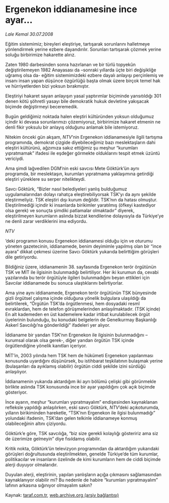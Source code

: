 # Ergenekon iddianamesine ince ayar…

*Lale Kemal 30.07.2008*

<div class="yazi">
<p>Eğitim sistemimiz; bireyleri eleştiriye, tartışarak sorunlarını halletmeye yönlendirmek yerine ezbere dayandırılır. Sorunları tartışarak çözmek yerine soluğu birbirimize hakarette alırız. </p>
<p>Zaten 1980 darbesinden sonra hazırlanan ve bir türlü topyekûn değiştirilemeyen 1982 Anayasası da –sonraki yıllarda üçte biri değişikliğe uğramış olsa da- eğitim sistemimizdeki ezbere dayalı anlayışı perçinlemiş ve insanı insan yapan düşünce özgürlüğü başta olmak üzere birçok temel hak ve hürriyetlerden bizi yoksun bırakmıştır. </p>
<p>Eleştiriyi hakaret sayan anlayışın yasal yaptırımlar biçiminde yansıtıldığı 301 denen kötü şöhretli yasayı bile demokratik hukuk devletine yakışacak biçimde değiştirmeyi beceremedik.</p>
<p>Bugün geldiğimiz noktada halen eleştiri kültüründen yoksun olduğumuz içindir ki devasa sorunlarımızı çözemiyoruz, birbirimize hakaret etmenin ne denli fikir yoksulu bir anlayış olduğunu anlamak bile istemiyoruz.</p>
<p>Nitekim önceki gün akşam, <i>NTV</i>’nin Ergenekon iddianamesiyle ilgili tartışma programında, demokrat çizgide diyebileceğimiz bazı meslektaşların dahi eleştiri kültürünü, ağzımıza sakız ettiğimiz şu meşhur “kurumları yıpratmamak” ifadesi ile eşdeğer görmekte olduklarını tespit etmek üzüntü vericiydi.</p>
<p>Ama şimdi lağvedilen DGM’nin eski savcısı Mete Göktürk’ün aynı programda, bir meslektaşın, kurumları yıpratmama yaklaşımına getirdiği eleştiri yüreklere su serper nitelikteydi.</p>
<p>Savcı Göktürk, “Bizler nasıl belediyeleri yanlış bulduğumuz uygulamalarından dolayı rahatça eleştirebiliyorsak TSK’yı da aynı şekilde eleştirmeliyiz. TSK eleştiri dışı kurum değildir. TSK’nın da hatası olmuştur. Eleştirilmediği içindir ki insanlarda birikimler yaratılmış (öfkeyi kastediyor olsa gerek) ve sonuçta şimdiki patlamalar olmaktadır” diyerek, eleştirilmeyen kurumların aslında bizzat kendilerine dolayısıyla da Türkiye’ye ne denli zarar verdiklerini ima ediyordu.</p><i>
<p>NTV</p></i>’deki programın konusu Ergenekon iddianamesi olduğu için ve oturumu yöneten gazetecinin, iddianamede, benim deyimimle yapılmış olan bir “ince ayara” dikkat çekmesi üzerine Savcı Göktürk yukarıda belirttiğim görüşleri dile getiriyordu.
<p>Bildiğiniz üzere, iddianamenin 38. sayfasında Ergenekon terör örgütünün TSK ve MİT ile ilgisinin bulunmadığı belirtiliyor. Her iki kurumun da, cevabi yazılarında bu terör örgütüyle ilgileri bulunmadığını beyan ettikleri için Savcılar iddianamede bu sonuca ulaştıklarını belirtiyorlar. </p>
<p>Ama yine aynı iddianamede, Ergenekon terör örgütünün TSK bünyesinde gizli örgütsel çalışma içinde olduğuna yönelik bulgulara ulaşıldığı da belirtilerek, “Örgütün TSK’da örgütlenmesi, hem dosyadaki resmî evraklardan, hem de telefon görüşmelerinden anlaşılmaktadır. (TSK içinde) En alt kademeden en üst kademelere kadar irtibat kurulabilecek örgüt üyelerinin bulunduğu, bu konudaki belgelerin de Genelkurmay Başkanlığı Askerî Savcılığı’na gönderildiği” ifadeleri yer alıyor.</p>
<p>İddianame bir yandan TSK’nın Ergenekon ile ilgisinin bulunmadığını –kurumsal olarak olsa gerek-, diğer yandan örgütün TSK içinde örgütlendiğine yönelik kanıtları içeriyor. </p>
<p>MİT’in, 2003 yılında hem TSK hem de hükümeti Ergenekon yapılanması konusunda uyardığını düşünürsek, bu istihbarat teşkilatının bulaşmak yerine (bulaşanları da ayıklamış olabilir) örgütün ciddi şekilde izini sürdüğü anlaşılıyor. </p>
<p>İddianamenin yukarıda aktardığım iki ayrı bölümü çelişki gibi görünmekle birlikte aslında TSK konusunda ince bir ayar yapıldığını çok açık biçimde gösteriyor. </p>
<p>İnce ayarın, meşhur “kurumları yıpratmayalım” endişesinden kaynaklanan refleksle yapıldığı anlaşılırken, eski savcı Göktürk, <i>NTV</i>’deki açıkoturumda, yılların birikiminden hareketle, “TSK’nın Ergenekon ile ilgisi bulunmadığı” yolundaki ifadenin, TSK’dan gelen telkinle iddianameye konmuş olabileceğinin altını çiziyordu.</p>
<p>Göktürk’e göre, TSK savcılığa, “biz size gerekli kolaylığı gösteririz ama siz de üzerimize gelmeyin” diye fısıldamış olabilir.</p>
<p>Kritik nokta, Göktürk’ün televizyon programından da aktardığım yukarıdaki görüşleri doğrultusunda eleştirilmekten, genelde Türkiye’de tüm kurumlar, politikacılar ve insanların özelinde de kimi kurumların hem de ciddi biçimde alerji duyuyor olmalarıdır.</p>
<p>Duyulan alerji, eleştirinin, yapılan yanlışların açığa çıkmasını sağlamasından kaynaklanıyor olabilir mi? Bu nedenle de habire “kurumları yıpratmayalım” lafının arkasına sığınıyor olmayalım sakın?</p>
<p></p>
</div>

Kaynak: [taraf.com.tr](http://www.taraf.com.tr/lale-kemal/makale-ergenekon-iddianamesine-ince-ayar.htm), [web.archive.org (arşiv bağlantısı)](http://web.archive.org/web/20130816080300/http://www.taraf.com.tr/lale-kemal/makale-ergenekon-iddianamesine-ince-ayar.htm)
